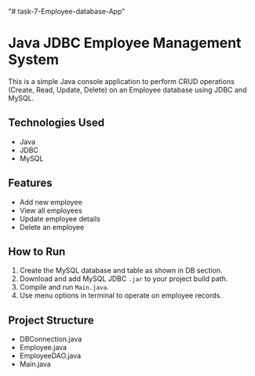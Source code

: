 "# task-7-Employee-database-App" 

# Java JDBC Employee Management System

This is a simple Java console application to perform CRUD operations (Create, Read, Update, Delete) on an Employee database using JDBC and MySQL.

##  Technologies Used
- Java
- JDBC
- MySQL

##  Features
- Add new employee
- View all employees
- Update employee details
- Delete an employee

##  How to Run
1. Create the MySQL database and table as shown in DB section.
2. Download and add MySQL JDBC `.jar` to your project build path.
3. Compile and run `Main.java`.
4. Use menu options in terminal to operate on employee records.

##  Project Structure
- DBConnection.java
- Employee.java
- EmployeeDAO.java
- Main.java

